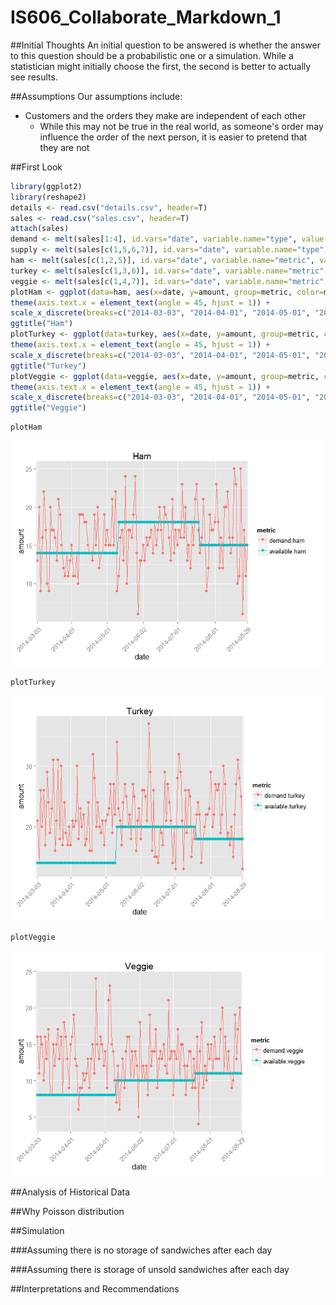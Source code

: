 # IS606_Collaborate_Markdown_1


##Initial Thoughts
An initial question to be answered is whether the answer to this question should be a probabilistic one or a simulation.  While a statistician might initially choose the first, the second is better to actually see results.


##Assumptions
Our assumptions include:

* Customers and the orders they make are independent of each other
    + While this may not be true in the real world, as someone's order may influence the order of the next person, it is easier to pretend that they are not


##First Look

```r
library(ggplot2)
library(reshape2)
details <- read.csv("details.csv", header=T)
sales <- read.csv("sales.csv", header=T)
attach(sales)
demand <- melt(sales[1:4], id.vars="date", variable.name="type", value.name="demand")
supply <- melt(sales[c(1,5,6,7)], id.vars="date", variable.name="type", value.name="supply")
ham <- melt(sales[c(1,2,5)], id.vars="date", variable.name="metric", value.name="amount")
turkey <- melt(sales[c(1,3,6)], id.vars="date", variable.name="metric", value.name="amount")
veggie <- melt(sales[c(1,4,7)], id.vars="date", variable.name="metric", value.name="amount")
plotHam <- ggplot(data=ham, aes(x=date, y=amount, group=metric, color=metric)) + geom_point() + geom_line() +
theme(axis.text.x = element_text(angle = 45, hjust = 1)) +
scale_x_discrete(breaks=c("2014-03-03", "2014-04-01", "2014-05-01", "2014-06-02", "2014-07-01", "2014-08-01", "2014-08-29")) +
ggtitle("Ham")
plotTurkey <- ggplot(data=turkey, aes(x=date, y=amount, group=metric, color=metric)) + geom_point() + geom_line() +
theme(axis.text.x = element_text(angle = 45, hjust = 1)) +
scale_x_discrete(breaks=c("2014-03-03", "2014-04-01", "2014-05-01", "2014-06-02", "2014-07-01", "2014-08-01", "2014-08-29")) +
ggtitle("Turkey")
plotVeggie <- ggplot(data=veggie, aes(x=date, y=amount, group=metric, color=metric)) + geom_point() + geom_line() +
theme(axis.text.x = element_text(angle = 45, hjust = 1)) +
scale_x_discrete(breaks=c("2014-03-03", "2014-04-01", "2014-05-01", "2014-06-02", "2014-07-01", "2014-08-01", "2014-08-29")) +
ggtitle("Veggie")
```

<!-- Some comments about each of the graphs? -->

```r
plotHam
```

![plot of chunk unnamed-chunk-2](./IS606_Collab1_Markdown_files/figure-html/unnamed-chunk-2.png) 


```r
plotTurkey
```

![plot of chunk unnamed-chunk-3](./IS606_Collab1_Markdown_files/figure-html/unnamed-chunk-3.png) 


```r
plotVeggie
```

![plot of chunk unnamed-chunk-4](./IS606_Collab1_Markdown_files/figure-html/unnamed-chunk-4.png) 


##Analysis of Historical Data



##Why Poisson distribution



##Simulation



###Assuming there is no storage of sandwiches after each day



###Assuming there is storage of unsold sandwiches after each day



##Interpretations and Recommendations

